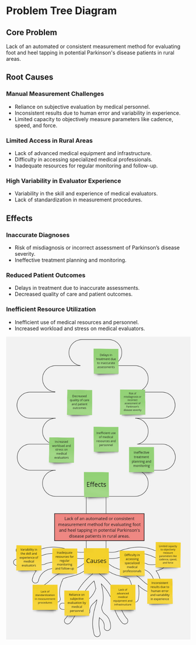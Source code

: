 # Problem Tree Diagram

## Core Problem

Lack of an automated or consistent measurement method for evaluating foot and heel tapping in potential Parkinson's disease patients in rural areas.

## Root Causes

### Manual Measurement Challenges

- Reliance on subjective evaluation by medical personnel.
- Inconsistent results due to human error and variability in experience.
- Limited capacity to objectively measure parameters like cadence, speed, and force.

### Limited Access in Rural Areas

- Lack of advanced medical equipment and infrastructure.
- Difficulty in accessing specialized medical professionals.
- Inadequate resources for regular monitoring and follow-up.

### High Variability in Evaluator Experience

- Variability in the skill and experience of medical evaluators.
- Lack of standardization in measurement procedures.


## Effects

### Inaccurate Diagnoses

- Risk of misdiagnosis or incorrect assessment of Parkinson’s disease severity.
- Ineffective treatment planning and monitoring.

### Reduced Patient Outcomes

- Delays in treatment due to inaccurate assessments.
- Decreased quality of care and patient outcomes.

### Inefficient Resource Utilization

- Inefficient use of medical resources and personnel.
- Increased workload and stress on medical evaluators.

![Problem Tree Diagram](problem_tree.png)